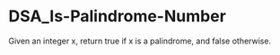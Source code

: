 # DSA_Is-Palindrome-Number
Given an integer x, return true if x is a palindrome, and false otherwise.
